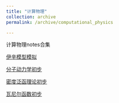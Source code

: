 ```yaml
---
title: "计算物理"
collection: archive
permalink: /archive/computational_physics

---
```


计算物理notes合集

[伊辛模型模拟](https://lfcdepression.github.io/notes/ising)

[分子动力学初步](https://lfcdepression.github.io/notes/MD)

[密度泛函理论初步](https://lfcdepression.github.io/notes/DFT)

[瓦尼尔函数初步](https://lfcdepression.github.io/notes/Wannier)
